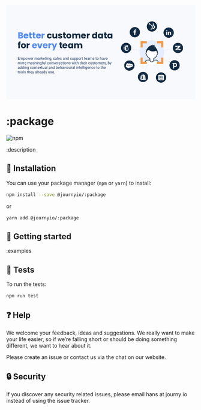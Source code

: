 [![journy.io](banner.png)](https://journy.io/?utm_source=github&utm_content=readme-:package)

# :package

![npm](https://img.shields.io/npm/v/@journyio/:package?color=%234d84f5&style=flat-square)

:description

## 💾 Installation

You can use your package manager (`npm` or `yarn`) to install:

```bash
npm install --save @journyio/:package
```
or
```bash
yarn add @journyio/:package
```

## 🔌 Getting started

:examples

## 💯 Tests

To run the tests:

```bash
npm run test
```

## ❓ Help

We welcome your feedback, ideas and suggestions. We really want to make your life easier, so if we’re falling short or should be doing something different, we want to hear about it.

Please create an issue or contact us via the chat on our website.

## 🔒 Security

If you discover any security related issues, please email hans at journy io instead of using the issue tracker.
